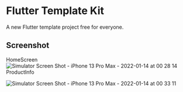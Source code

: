 # Flutter Template Kit

A new Flutter template project free for everyone.

## Screenshot

 HomeScreen
![Simulator Screen Shot - iPhone 13 Pro Max - 2022-01-14 at 00 28 14](https://user-images.githubusercontent.com/52181725/149392253-e6dd1cd0-a813-4ed5-bcac-52c25f25e707.png)
ProductInfo

![Simulator Screen Shot - iPhone 13 Pro Max - 2022-01-14 at 00 33 11](https://user-images.githubusercontent.com/52181725/149393140-776cc280-85d9-4476-9174-216a53035ff2.png)









